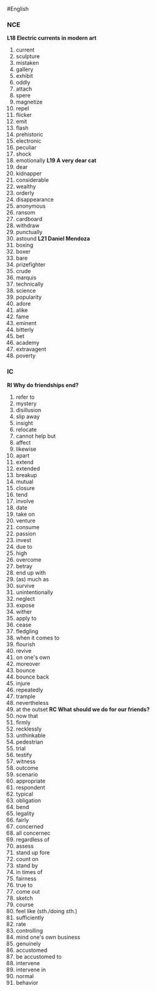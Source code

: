 #English 
### NCE
**L18 Electric currents in modern art**
1. current
2. sculpture
3. mistaken
4. gallery
5. exhibit
6. oddly
7. attach
8. spere
9. magnetize
10. repel
11. flicker
12. emit
13. flash
14. prehistoric
15. electronic
16. peculiar
17. shock
18. emotionally
**L19 A very dear cat**
1. dear
2. kidnapper
3. considerable
4. wealthy
5. orderly
6. disappearance
7. anonymous
8. ransom
9. cardboard
10. withdraw
11. punctually
12. astound
**L21 Daniel Mendoza**
1. boxing
2. boxer
3. bare
4. prizefighter
5. crude
6. marquis
7. technically
8. science
9. popularity
10. adore
11. alike
12. fame
13. eminent
14. bitterly
15. bet
16. academy
17. extravagent
18. poverty
### IC
**RI Why do friendships end?**
1. refer to 
2. mystery
3. disillusion
4. slip away
5. insight
6. relocate
7. cannot help but
8. affect
9. likewise
10. apart
11. extend
12. extended
13. breakup
14. mutual
15. closure
16. tend
17. involve
18. date
19. take on
20. venture
21. consume
22. passion
23. invest
24. due to 
25. high
26. overcome
27. betray
28. end up with
29. (as) much as 
30. survive
31. unintentionally
32. neglect
33. expose
34. wither
35. apply to
36. cease
37. fledgling
38. when it comes to
39. flourish
40. revive
41. on one's own
42. moreover
43. bounce
44. bounce back
45. injure
46. repeatedly
47. trample
48. nevertheless
49. at the outset
**RC What should we do for our friends?**
1. now that
2. firmly
3. recklessly
4. unthinkable
5. pedestrian
6. trial
7. testify
8. witness
9. outcome
10. scenario
11. appropriate
12. respondent
13. typical
14. obligation
15. bend
16. legality
17. fairly
18. concerned
19. all concernec
20. regardless of
21. assess
22. stand up fore
23. count on
24. stand by
25. in times of
26. fairness
27. true to
28. come out
29. sketch
30. course
31. feel like (sth./doing sth.)
32. sufficiently
33. rate
34. controlling
35. mind one's own business
36. genuinely
37. accustomed
38. be accustomed to
39. intervene
40. intervene in
41. normal
42. behavior